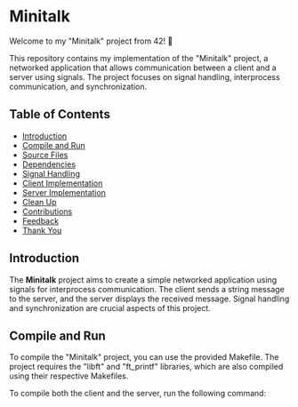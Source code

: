 # Minitalk

Welcome to my "Minitalk" project from 42! 🚀

This repository contains my implementation of the "Minitalk" project, a networked application that allows communication between a client and a server using signals. The project focuses on signal handling, interprocess communication, and synchronization.

## Table of Contents

- [Introduction](#introduction)
- [Compile and Run](#compile-and-run)
- [Source Files](#source-files)
- [Dependencies](#dependencies)
- [Signal Handling](#signal-handling)
- [Client Implementation](#client-implementation)
- [Server Implementation](#server-implementation)
- [Clean Up](#clean-up)
- [Contributions](#contributions)
- [Feedback](#feedback)
- [Thank You](#thank-you)

## Introduction

The **Minitalk** project aims to create a simple networked application using signals for interprocess communication. The client sends a string message to the server, and the server displays the received message. Signal handling and synchronization are crucial aspects of this project.

## Compile and Run

To compile the "Minitalk" project, you can use the provided Makefile. The project requires the "libft" and "ft_printf" libraries, which are also compiled using their respective Makefiles.

To compile both the client and the server, run the following command:
